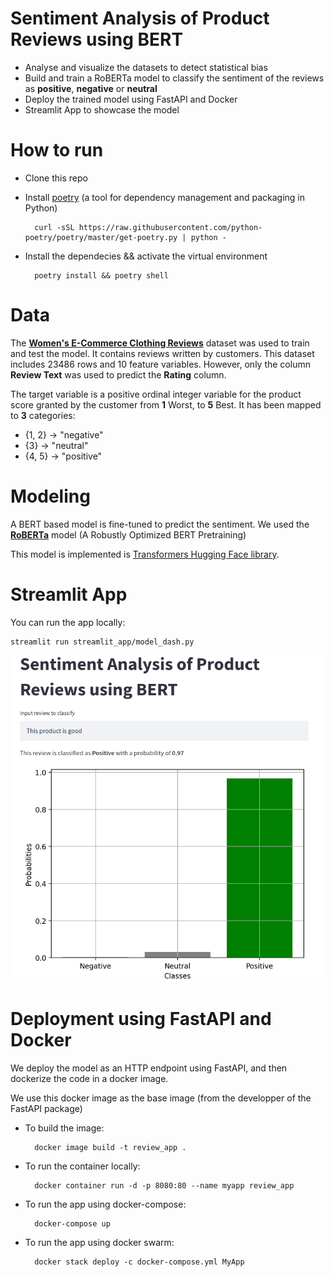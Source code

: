 # Sentiment Analysis of Product Reviews using BERT 

* Analyse and visualize the datasets to detect statistical bias 
* Build and train a RoBERTa model to classify the sentiment of the reviews as **positive**, **negative** or **neutral**
* Deploy the trained model using FastAPI and Docker
* Streamlit App to showcase the model

# How to run
* Clone this repo
* Install [poetry](https://python-poetry.org/docs/) (a tool for dependency management and packaging in Python) 
    
        curl -sSL https://raw.githubusercontent.com/python-poetry/poetry/master/get-poetry.py | python -
    
* Install the dependecies && activate the virtual environment

        poetry install && poetry shell

# Data
The **[Women's E-Commerce Clothing Reviews](https://www.kaggle.com/nicapotato/womens-ecommerce-clothing-reviews)** dataset was used to train and test the model. It contains reviews written by customers. This dataset includes 23486 rows and 10 feature variables. However, only the column **Review Text** was used to predict the **Rating** column.

The target variable is a positive ordinal integer variable for the product score granted by the customer from **1** Worst, to **5** Best. It has been mapped to **3** categories:

* {1, 2} -> "negative"
* {3} -> "neutral"
* {4, 5} -> "positive"

# Modeling
A BERT based model is fine-tuned to predict the sentiment. We used the **[RoBERTa](https://arxiv.org/abs/1907.11692)** model (A Robustly Optimized BERT Pretraining)

This model is implemented is [Transformers Hugging Face library](https://huggingface.co/docs/transformers/master/en/model_doc/roberta#overview). 

# Streamlit App
You can run the app locally:

    streamlit run streamlit_app/model_dash.py

![Streamlit App screenshot](/images/streamlit.png)



# Deployment using FastAPI and Docker
We deploy the model as an HTTP endpoint using FastAPI, and then dockerize the code in a docker image.

We use this docker image as the base image (from the developper of the FastAPI package)

* To build the image:

        docker image build -t review_app .

* To run the container locally:

        docker container run -d -p 8080:80 --name myapp review_app

* To run the app using docker-compose:

        docker-compose up 

* To run the app using docker swarm:

        docker stack deploy -c docker-compose.yml MyApp


